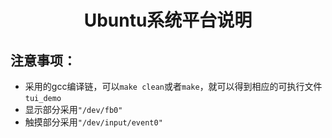 <h1 align="center"> Ubuntu系统平台说明 </h1>

## 注意事项：
* 采用的gcc编译链，可以`make clean`或者`make`，就可以得到相应的可执行文件`tui_demo`
* 显示部分采用`"/dev/fb0"`
* 触摸部分采用`"/dev/input/event0"`
